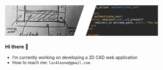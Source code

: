 ![image](./sketch-vs-code.png)

### Hi there 👋

- I’m currently working on developing a 2D CAD web application
- How to reach me: `luc4leone@gmail.com`




